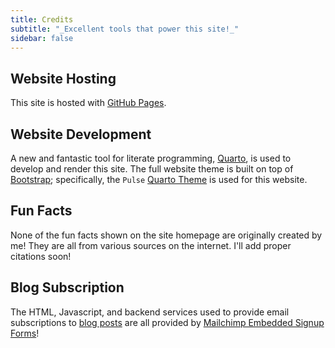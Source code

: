 ```yaml
---
title: Credits
subtitle: "_Excellent tools that power this site!_"
sidebar: false
---
```


## Website Hosting

This site is hosted with [GitHub Pages](https://pages.github.com).

## Website Development

A new and fantastic tool for literate programming, [Quarto](https://quarto.org),
is used to develop and render this site. The full website theme is built on 
top of [Bootstrap](https://getbootstrap.com); specifically, the 
`Pulse` [Quarto Theme](https://quarto.org/docs/output-formats/html-themes.html)
is used for this website. 

## Fun Facts

None of the fun facts shown on the site homepage are originally created by me! They are all from various
sources on the internet. I'll add proper citations soon!

## Blog Subscription

The HTML, Javascript, and backend services used to provide email subscriptions to [blog posts](/blog/)
are all provided by [Mailchimp Embedded Signup Forms](https://us12.admin.mailchimp.com/lists/dashboard/signup-forms/)!